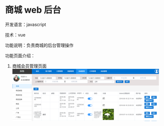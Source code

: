 # 商城 web 后台
开发语言：javascript

技术：vue

功能说明：负责商城的后台管理操作

功能页面介绍：
1. 商城会员管理页面
![](../doc/adminshop/member.png)